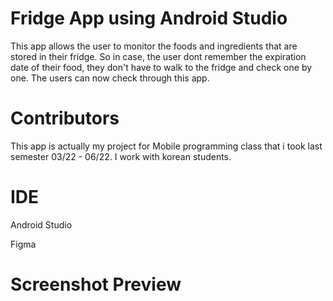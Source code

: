 # Fridge App using Android Studio

This app allows the user to monitor the foods and ingredients that are stored in their fridge. So in case, the user dont remember the expiration date of their food, they don't have to walk to the fridge and check one by one. The users can now check through this app.

# Contributors

This app is actually my project for Mobile programming class that i took last semester 03/22 - 06/22. I work with korean students.

# IDE

 Android Studio 
 
 Figma
 
# Screenshot Preview
